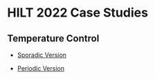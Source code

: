 # HILT 2022 Case Studies

## Temperature Control

- [Sporadic Version](temperature-control/sporadic/)

- [Periodic Version](temperature-control/periodic/)